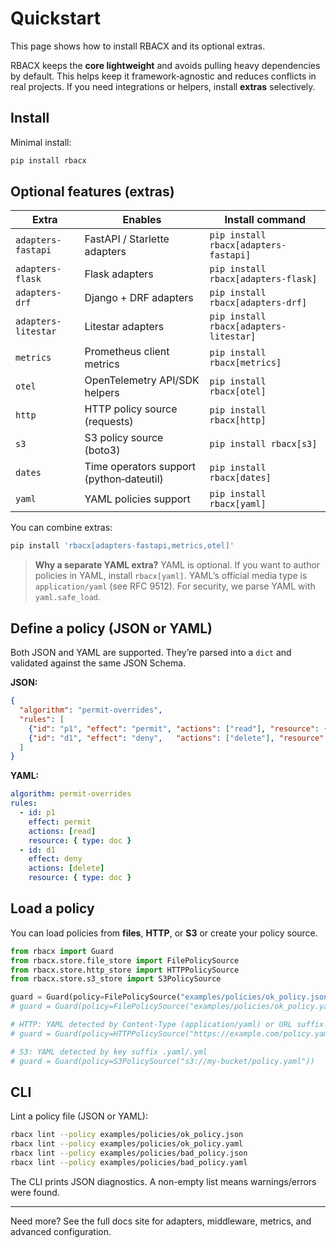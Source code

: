 # Quickstart

This page shows how to install RBACX and its optional extras.

RBACX keeps the **core lightweight** and avoids pulling heavy dependencies by default.
This helps keep it framework‑agnostic and reduces conflicts in real projects.
If you need integrations or helpers, install **extras** selectively.

## Install

Minimal install:

```bash
pip install rbacx
```

## Optional features (extras)

| Extra              | Enables                                         | Install command                            |
|--------------------|--------------------------------------------------|--------------------------------------------|
| `adapters-fastapi` | FastAPI / Starlette adapters                     | `pip install rbacx[adapters-fastapi]`      |
| `adapters-flask`   | Flask adapters                                   | `pip install rbacx[adapters-flask]`        |
| `adapters-drf`     | Django + DRF adapters                            | `pip install rbacx[adapters-drf]`          |
| `adapters-litestar`| Litestar adapters                                | `pip install rbacx[adapters-litestar]`     |
| `metrics`          | Prometheus client metrics                        | `pip install rbacx[metrics]`               |
| `otel`             | OpenTelemetry API/SDK helpers                    | `pip install rbacx[otel]`                  |
| `http`             | HTTP policy source (requests)                    | `pip install rbacx[http]`                  |
| `s3`               | S3 policy source (boto3)                         | `pip install rbacx[s3]`                    |
| `dates`            | Time operators support (python‑dateutil)         | `pip install rbacx[dates]`                 |
| `yaml`             | YAML policies support                            | `pip install rbacx[yaml]`                  |


You can combine extras:

```bash
pip install 'rbacx[adapters-fastapi,metrics,otel]'
```

> **Why a separate YAML extra?**
> YAML is optional. If you want to author policies in YAML, install `rbacx[yaml]`.
> YAML’s official media type is `application/yaml` (see RFC 9512). For security, we parse YAML with `yaml.safe_load`. 

## Define a policy (JSON or YAML)

Both JSON and YAML are supported. They’re parsed into a `dict` and validated against the same JSON Schema.

**JSON:**

```json
{
  "algorithm": "permit-overrides",
  "rules": [
    {"id": "p1", "effect": "permit", "actions": ["read"], "resource": {"type": "doc"}},
    {"id": "d1", "effect": "deny",   "actions": ["delete"], "resource": {"type": "doc"}}
  ]
}
```

**YAML:**

```yaml
algorithm: permit-overrides
rules:
  - id: p1
    effect: permit
    actions: [read]
    resource: { type: doc }
  - id: d1
    effect: deny
    actions: [delete]
    resource: { type: doc }
```

## Load a policy

You can load policies from **files**, **HTTP**, or **S3** or create your policy source.

```python
from rbacx import Guard
from rbacx.store.file_store import FilePolicySource
from rbacx.store.http_store import HTTPPolicySource
from rbacx.store.s3_store import S3PolicySource

guard = Guard(policy=FilePolicySource("examples/policies/ok_policy.json"))
# guard = Guard(policy=FilePolicySource("examples/policies/ok_policy.yaml"))  # requires rbacx[yaml]

# HTTP: YAML detected by Content-Type (application/yaml) or URL suffix .yaml/.yml
# guard = Guard(policy=HTTPPolicySource("https://example.com/policy.yaml"))

# S3: YAML detected by key suffix .yaml/.yml
# guard = Guard(policy=S3PolicySource("s3://my-bucket/policy.yaml"))
```

## CLI

Lint a policy file (JSON or YAML):

```bash
rbacx lint --policy examples/policies/ok_policy.json
rbacx lint --policy examples/policies/ok_policy.yaml
rbacx lint --policy examples/policies/bad_policy.json
rbacx lint --policy examples/policies/bad_policy.yaml
```

The CLI prints JSON diagnostics. A non-empty list means warnings/errors were found.

---
Need more? See the full docs site for adapters, middleware, metrics, and advanced configuration.
